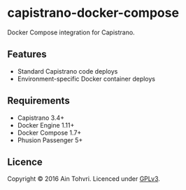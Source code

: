 # capistrano-docker-compose

Docker Compose integration for Capistrano.

## Features

- Standard Capistrano code deploys
- Environment-specific Docker container deploys

## Requirements

- Capistrano 3.4+
- Docker Engine 1.11+
- Docker Compose 1.7+
- Phusion Passenger 5+

## Licence

Copyright © 2016 Ain Tohvri. Licenced under [GPLv3](LICENSE).
